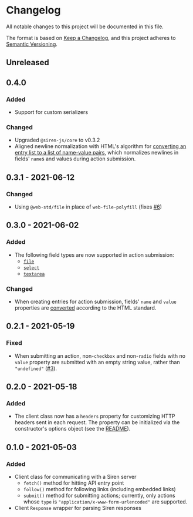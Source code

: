 # Changelog

All notable changes to this project will be documented in this file.

The format is based on [Keep a Changelog][kac], and this project adheres to
[Semantic Versioning][semver].

[kac]: https://keepachangelog.com/en/1.0.0
[semver]: https://semver.org/spec/v2.0.0.html

## Unreleased

## 0.4.0

### Added

- Support for custom serializers

### Changed

- Upgraded `@siren-js/core` to v0.3.2
- Aligned newline normalization with HTML's algorithm for
  [converting an entry list to a list of name-value pairs][el2nvp], which
  normalizes newlines in fields' `name`s and values during action submission.

[el2nvp]: https://html.spec.whatwg.org/multipage/form-control-infrastructure.html#converting-an-entry-list-to-a-list-of-name-value-pairs

## 0.3.1 - 2021-06-12

### Changed

- Using `@web-std/file` in place of `web-file-polyfill` (fixes [#6])

[#6]: https://github.com/siren-js/client/issues/6

## 0.3.0 - 2021-06-02

### Added

- The following field types are now supported in action submission:
  - [`file`](https://github.com/siren-js/spec-extensions#file-fields)
  - [`select`](https://github.com/siren-js/spec-extensions#select-fields)
  - [`textarea`](https://github.com/siren-js/spec-extensions#textarea-fields)

### Changed

- When creating entries for action submission, fields' `name` and `value`
  properties are [converted] according to the HTML standard.

[converted]: https://infra.spec.whatwg.org/#javascript-string-convert

## 0.2.1 - 2021-05-19

### Fixed

- When submitting an action, non-`checkbox` and non-`radio` fields with no
  `value` property are submitted with an empty string value, rather than
  `"undefined"` ([#3]).

[#3]: https://github.com/siren-js/client/issues/3

## 0.2.0 - 2021-05-18

### Added

- The client class now has a `headers` property for customizing HTTP headers
  sent in each request. The property can be initialized via the constructor's
  options object (see the [README](README.md#http-headers)).

## 0.1.0 - 2021-05-03

### Added

- Client class for communicating with a Siren server
  - `fetch()` method for hitting API entry point
  - `follow()` method for following links (including embedded links)
  - `submit()` method for submitting actions; currently, only actions whose
    `type` is `"application/x-www-form-urlencoded"` are supported.
- Client `Response` wrapper for parsing Siren responses
